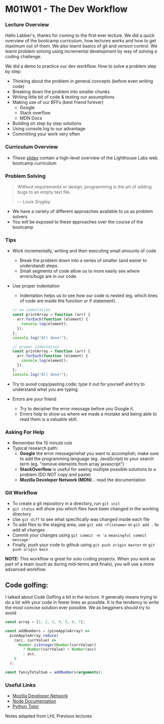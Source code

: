 # M01W01 - The Dev Workflow

### Lecture Overview

Hello Labber's, thanks for coming to the first ever lecture. We did a quick overview of the bootcamp curriculum, how lectures works and how to get maximum out of them. We also learnt basics of git and version control. We learnt problem solving using incremental development by way of solving a coding challenge.

We did a demo to practice our dev workflow. How to solve a problem step by step:

- Thinking about the problem in general concepts (before even writing code)
- Breaking down the problem into smaller chunks
- Writing little bit of code & testing our assumptions
- Making use of our BFFs (best friend forever)
  - Google
  - Stack overflow
  - MDN Docs
- Building on step by step solutions
- Using console.log to our advantage
- Committing your work very often

### Curriculum Overview

- These [slides](https://docs.google.com/presentation/d/1m3R_aN4S5YoCBmXRbjaZQGatygWyZXYLcN-fkcP_HWA) contain a high-level overview of the Lighthouse Labs web bootcamp curriculum

### Problem Solving

> Without requirements or design, programming is the art of adding bugs to an empty text file.
>
> -- _Louis Srygley_

- We have a variety of different approaches available to us as problem solvers
- You will be exposed to these approaches over the course of the bootcamp

### Tips

- Work incrementally, writing and then executing small amounts of code

  - Break the problem down into a series of smaller (and easier to understand) steps.
  - Small segments of code allow us to more easily see where errors/bugs are in our code.

- Use proper indentation

  - Indentation helps us to see how our code is nested (eg. which lines of code are inside the function or if statement).

  ```javascript
  // no indentation
  const printArray = function (arr) {
    arr.forEach(function (element) {
      console.log(element);
    });
  };
  console.log("All done!");

  // proper indentation
  const printArray = function (arr) {
    arr.forEach(function (element) {
      console.log(element);
    });
  };
  console.log("All done!");
  ```

- Try to avoid copy/pasting code; type it out for yourself and try to understand what you are typing
- Errors are your friend
  - Try to decipher the error message before you Google it.
  - Errors help to show us where we made a mistake and being able to read them is a valuable skill.

### Asking For Help

- Remember the 15 minute rule
- Typical research path:
  - **Google** the error message/what you want to accomplish; make sure to add the programming language (eg. JavaScript) to your search term (eg. "remove elements from array javascript")
  - **StackOverflow** is useful for seeing multiple possible solutions to a problem (DO NOT copy and paste)
  - **Mozilla Developer Network (MDN)**... read the documentation

### Git Workflow

- To create a git repository in a directory, run `git init`
- `git status` will show you which files have been changed in the working directory
- Use `git diff` to see what specifically was changed inside each file
- To add files to the staging area, use `git add <filename>` or `git add .` to add all changes
- Commit your changes using `git commit -m 'a meaningful commit message'`
- Finally, push your code to github using `git push origin master` or `git push origin main`

**NOTE:** This workflow is great for solo coding projects. When you work as part of a team (such as during mid-terms and finals), you will use a more advanced workflow.

## Code golfing:

I talked about Code Golfing a bit in the lecture.
It generally means trying to do a lot with your code in fewer lines as possible.
It is the tendency to write the most concise solution ever possible.
We as begginers should try to avoid

```javascript
const array = [1, 2, 3, 4, 5, 6, 7];

const addNumbers = (pineAppleArray) =>
  pineAppleArray.reduce(
    (acc, currValue) =>
      Number.isInteger(Number(currValue))
        ? Number(currValue) + Number(acc)
        : acc,
    0
  );

const fancyTotalSum = addNumbers(arguments);
```

### Useful Links

- [Mozilla Developer Network](https://developer.mozilla.org/en-US/)
- [Node Documentation](https://nodejs.org/en/docs/)
- [Python Tutor](http://pythontutor.com/javascript.html#mode=edit)

Notes adapted from LHL Previous lectures

